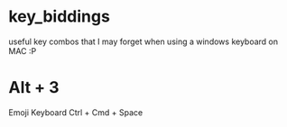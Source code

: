 # key_biddings
useful key combos that I may forget when using a windows keyboard on MAC :P


 # Alt + 3

 Emoji Keyboard Ctrl + Cmd + Space
